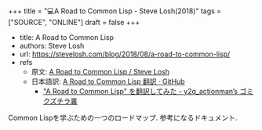 +++
title = "💻A Road to Common Lisp - Steve Losh(2018)"
tags = ["SOURCE", "ONLINE"]
draft = false
+++

-   title: A Road to Common Lisp
-   authors: Steve Losh
-   url: <https://stevelosh.com/blog/2018/08/a-road-to-common-lisp/>
-   refs
    -   原文: [A Road to Common Lisp / Steve Losh](https://stevelosh.com/blog/2018/08/a-road-to-common-lisp/)
    -   日本語訳: [A Road to Common Lisp 翻訳 · GitHub](https://gist.github.com/y2q-actionman/49d7587912b2786eb68643afde6ca192)
        -   ["A Road to Common Lisp" を翻訳してみた - y2q\_actionman’s ゴミクズチラ裏](https://y2q-actionman.hatenablog.com/entry/2018/09/04/%22A%5FRoad%5Fto%5FCommon%5FLisp%22%5F%E3%82%92%E7%BF%BB%E8%A8%B3%E3%81%97%E3%81%A6%E3%81%BF%E3%81%9F)

Common Lispを学ぶための一つのロードマップ. 参考になるドキュメント.
